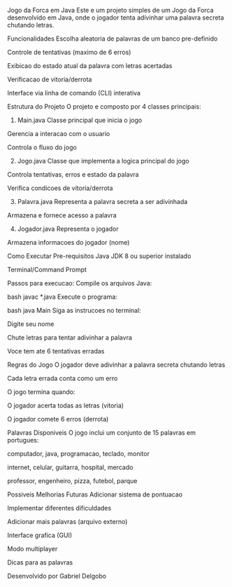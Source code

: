 Jogo da Forca em Java
Este e um projeto simples de um Jogo da Forca desenvolvido em Java, onde o jogador tenta adivinhar uma palavra secreta chutando letras.

Funcionalidades
Escolha aleatoria de palavras de um banco pre-definido

Controle de tentativas (maximo de 6 erros)

Exibicao do estado atual da palavra com letras acertadas

Verificacao de vitoria/derrota

Interface via linha de comando (CLI) interativa

Estrutura do Projeto
O projeto e composto por 4 classes principais:

1. Main.java
Classe principal que inicia o jogo

Gerencia a interacao com o usuario

Controla o fluxo do jogo

2. Jogo.java
Classe que implementa a logica principal do jogo

Controla tentativas, erros e estado da palavra

Verifica condicoes de vitoria/derrota

3. Palavra.java
Representa a palavra secreta a ser adivinhada

Armazena e fornece acesso a palavra

4. Jogador.java
Representa o jogador

Armazena informacoes do jogador (nome)

Como Executar
Pre-requisitos
Java JDK 8 ou superior instalado

Terminal/Command Prompt

Passos para execucao:
Compile os arquivos Java:

bash
javac *.java
Execute o programa:

bash
java Main
Siga as instrucoes no terminal:

Digite seu nome

Chute letras para tentar adivinhar a palavra

Voce tem ate 6 tentativas erradas

Regras do Jogo
O jogador deve adivinhar a palavra secreta chutando letras

Cada letra errada conta como um erro

O jogo termina quando:

O jogador acerta todas as letras (vitoria)

O jogador comete 6 erros (derrota)

Palavras Disponiveis
O jogo inclui um conjunto de 15 palavras em portugues:

computador, java, programacao, teclado, monitor

internet, celular, guitarra, hospital, mercado

professor, engenheiro, pizza, futebol, parque

Possiveis Melhorias Futuras
Adicionar sistema de pontuacao

Implementar diferentes dificuldades

Adicionar mais palavras (arquivo externo)

Interface grafica (GUI)

Modo multiplayer

Dicas para as palavras

Desenvolvido por
Gabriel Delgobo

